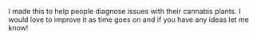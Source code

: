 I made this to help people diagnose issues with their cannabis plants. I would love to improve it as time goes on and if you have any ideas let me know!
